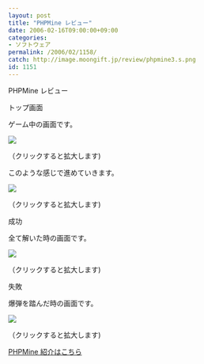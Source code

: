 ```yaml
---
layout: post
title: "PHPMine レビュー"
date: 2006-02-16T09:00:00+09:00
categories:
- ソフトウェア
permalink: /2006/02/1158/
catch: http://image.moongift.jp/review/phpmine3.s.png
id: 1151
---
```

PHPMine レビュー  
<!--more-->

トップ画面

  

ゲーム中の画面です。

  

[![](http://image.moongift.jp/review/phpmine1.s.png)](http://image.moongift.jp/review/phpmine1.png)  
  
（クリックすると拡大します)

  

このような感じで進めていきます。

  

[![](http://image.moongift.jp/review/phpmine2.s.png)](http://image.moongift.jp/review/phpmine2.png)  
  
（クリックすると拡大します)

  

成功

  

全て解いた時の画面です。

  

[![](http://image.moongift.jp/review/phpmine3.s.png)](http://image.moongift.jp/review/phpmine3.png)  
  
（クリックすると拡大します)

  

失敗

  

爆弾を踏んだ時の画面です。

  

[![](http://image.moongift.jp/review/phpmine4.s.png)](http://image.moongift.jp/review/phpmine4.png)  
  
（クリックすると拡大します)

  

[PHPMine 紹介はこちら](http://fw.moongift.jp/intro/i-1139.html)

